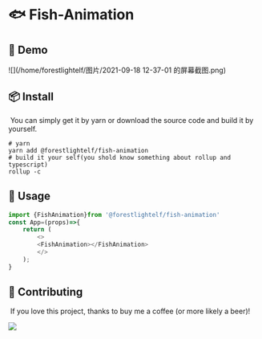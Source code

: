 #                                           :fish: Fish-Animation

## :star2: Demo

![](/home/forestlightelf/图片/2021-09-18 12-37-01 的屏幕截图.png)

##  :package: Install

​	You can simply get it by yarn or download the source code and build it by yourself.

```shell
# yarn
yarn add @forestlightelf/fish-animation
# build it your self(you shold know something about rollup and typescript)
rollup -c
```

## :book: Usage

```javascript
import {FishAnimation}from '@forestlightelf/fish-animation'
const App=(props)=>{
    return (
        <>
        <FishAnimation></FishAnimation>
        </>
    );
}
```

## :handshake: Contributing

​	If you love this project, thanks to buy me a coffee (or more likely a beer)!

![](/home/forestlightelf/下载/code.png)